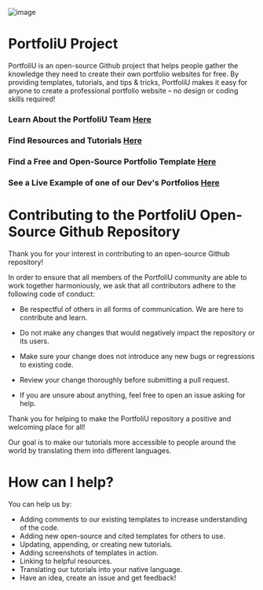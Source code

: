 ![image](https://github.com/CIS320-team-3/CIS320-Team-3/blob/714cab94dc90243c06e8213a9fa565fb046bafb8/Team/Images/PortfoliU%20Project-logos_transparent_banner.png)

# PortfoliU Project

PortfoliU is an open-source Github project that helps people gather the knowledge they need to create their own portfolio websites for free. By providing templates, tutorials, and tips & tricks, PortfoliU makes it easy for anyone to create a professional portfolio website – no design or coding skills required!

### Learn About the PortfoliU Team [Here](https://github.com/CIS320-team-3/CIS320-Team-3/tree/main/Team)

### Find Resources and Tutorials [Here](https://github.com/CIS320-team-3/CIS320-Team-3/tree/main/Resources)

### Find a Free and Open-Source Portfolio Template [Here](https://github.com/CIS320-team-3/CIS320-Team-3/tree/main/Templates)

### See a Live Example of one of our Dev's Portfolios [Here](https://www.cs.colostate.edu/~ebmartin/portfolio/root/)


# Contributing to the PortfoliU Open-Source Github Repository

Thank you for your interest in contributing to an open-source Github repository!

In order to ensure that all members of the PortfoliU community are able to work together harmoniously, we ask that all contributors adhere to the following code of conduct:

- Be respectful of others in all forms of communication. We are here to contribute and learn.

- Do not make any changes that would negatively impact the repository or its users.

- Make sure your change does not introduce any new bugs or regressions to existing code.

- Review your change thoroughly before submitting a pull request.

- If you are unsure about anything, feel free to open an issue asking for help.

Thank you for helping to make the PortfoliU repository a positive and welcoming place for all!

Our goal is to make our tutorials more accessible to people around the world by translating them into different languages.


# How can I help?

You can help us by:
* Adding comments to our existing templates to increase understanding of the code. 
* Adding new open-source and cited templates for others to use.
* Updating, appending, or creating new tutorials.
* Adding screenshots of templates in action.
* Linking to helpful resources. 
* Translating our tutorials into your native language.
* Have an idea, create an issue and get feedback!

